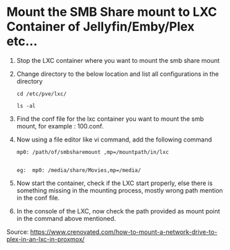 # Mount the SMB Share mount to LXC Container of Jellyfin/Emby/Plex etc...

1. Stop the LXC container where you want to mount the smb share mount

2. Change directory to the below location and list all configurations in the directory

	```
	cd /etc/pve/lxc/

	ls -al
	```

3. Find the conf file for the lxc container you want to mount the smb mount, for example : 100.conf.

4. Now using a file editor like vi command, add the following command 

	```
	mp0: /path/of/smbsharemount ,mp=/mountpath/in/lxc


	eg:  mp0: /media/share/Movies,mp=/media/
	```
5. Now start the container, check if the LXC start properly, else there is something missing in the mounting process, mostly wrong path mention in the conf file.

6. In the console of the LXC, now check the path provided as mount point in the command above mentioned.







Source: https://www.crenovated.com/how-to-mount-a-network-drive-to-plex-in-an-lxc-in-proxmox/
